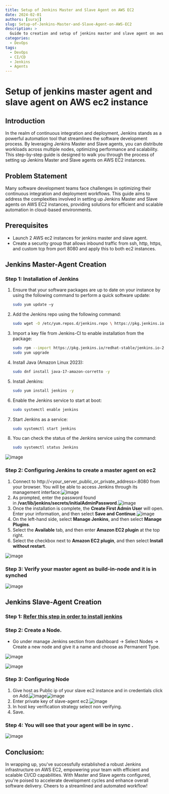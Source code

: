 ```yaml
---
title: Setup of Jenkins Master and Slave Agent on AWS EC2
date: 2024-02-01
authors: [suraj]
slug: Setup-of-Jenkins-Master-and-Slave-Agent-on-AWS-EC2
description: >
  Guide to creation and setup of jenkins master and slave agent on aws ec2 instance
categories:
  - DevOps
tags:
  - DevOps
  - CI/CD
  - Jenkins
  - Agents
---
```

# **Setup of jenkins master agent and slave agent on AWS ec2 instance**

## Introduction
In the realm of continuous integration and deployment, Jenkins stands as a powerful automation tool that streamlines the software development process. By leveraging Jenkins Master and Slave agents, you can distribute workloads across multiple nodes, optimizing performance and scalability. This step-by-step guide is designed to walk you through the process of setting up Jenkins Master and Slave agents on AWS EC2 instances.

<!-- more -->

## Problem Statement
Many software development teams face challenges in optimizing their continuous integration and deployment workflows. This guide aims to address the complexities involved in setting up Jenkins Master and Slave agents on AWS EC2 instances, providing solutions for efficient and scalable automation in cloud-based environments.

## Prerequisites
- Launch 2 AWS ec2 instances for jenkins master and slave agent.
- Create a security group that allows inbound traffic from ssh, http, https, and custom tcp from port 8080 and apply this to both ec2 instances.

## **Jenkins Master-Agent Creation**

### Step 1: Installation of Jenkins

1. Ensure that your software packages are up to date on your instance by using the following command to perform a quick software update:
   ```bash
   sudo yum update –y
   ```
2. Add the Jenkins repo using the following command:
   ```bash
   sudo wget -O /etc/yum.repos.d/jenkins.repo \ https://pkg.jenkins.io/redhat-stable/jenkins.repo
   ```
3. Import a key file from Jenkins-CI to enable installation from the package:
   ```bash
   sudo rpm --import https://pkg.jenkins.io/redhat-stable/jenkins.io-2023.key
   sudo yum upgrade
   ```
4. Install Java (Amazon Linux 2023):
   ```bash
   sudo dnf install java-17-amazon-corretto -y
   ```
5. Install Jenkins:
   ```bash
   sudo yum install jenkins -y
   ```
6. Enable the Jenkins service to start at boot:
   ```bash
   sudo systemctl enable jenkins
   ```
7. Start Jenkins as a service:
   ```bash
   sudo systemctl start jenkins
   ```
8. You can check the status of the Jenkins service using the command:
   ```bash
   sudo systemctl status Jenkins
   ```
![image](https://github.com/Flairminds/blogs/assets/135031436/f56a8209-c87e-4db4-bfb6-d5fd10ce628e)


### Step 2: Configuring Jenkins to create a master agent on ec2

1. Connect to http://<your_server_public_or_private_address\>:8080 from your browser. You will be able to access Jenkins through its management interface:![image](https://github.com/Flairminds/blogs/assets/135031436/4101ebd6-eefa-4c7c-824b-a487cefab52f)
2. As prompted, enter the password found in **/var/lib/jenkins/secrets/initialAdminPassword**.![image](https://github.com/Flairminds/blogs/assets/135031436/3635e206-f86a-4adf-aae0-84f8e4bd1732)
3. Once the installation is complete, the **Create First Admin User** will open. Enter your information, and then select **Save and Continue**.![image](https://github.com/Flairminds/blogs/assets/135031436/62ff5a7c-e391-4ab1-8b95-5eae03a6d611)
4. On the left-hand side, select **Manage Jenkins**, and then select **Manage Plugins**.
5. Select the **Available** tab, and then enter **Amazon EC2 plugin** at the top right.
6. Select the checkbox next to **Amazon EC2 plugin**, and then select **Install without restart**.

![image](https://github.com/Flairminds/blogs/assets/135031436/06be932e-b0e9-475d-be76-9701c25f5fdd)

### Step 3: Verify your master agent as build-in-node and it is in synched

![image](https://github.com/Flairminds/blogs/assets/135031436/2810a64b-5e39-4cd3-99a4-743ae01afcb5)

## **Jenkins Slave-Agent Creation**

### Step 1: [Refer this step in order to install jenkins](#step-1-installation-of-jenkins)

### Step 2: Create a Node.

- Go under manage Jenkins section from dashboard -> Select Nodes -> Create a new node and give it a name and choose as Permanent Type.

![image](https://github.com/Flairminds/blogs/assets/135031436/5bbd6f78-13cd-41c0-99f0-928a259e092b)

![image](https://github.com/Flairminds/blogs/assets/135031436/9db58f00-62ac-4bc7-ab23-3b2d902ac8cc)

### Step 3: Configuring Node

1. Give host as Public ip of your slave ec2 instance and in credentials click on Add.![image](https://github.com/Flairminds/blogs/assets/135031436/0f620c53-f091-4c9f-9d8e-be546229d444)![image](https://github.com/Flairminds/blogs/assets/135031436/584b9e18-5bd4-4a07-a193-1df0f68429eb)
2. Enter private key of slave-agent ec2.![image](https://github.com/Flairminds/blogs/assets/135031436/5e00d5d0-a390-4fac-afa7-59477ecd5d12)
3. In host key verification strategy select non verifying.
4. Save.

### Step 4: You will see that your agent will be in sync .

![image](https://github.com/Flairminds/blogs/assets/135031436/1890227e-bbc7-4c97-b45b-b63ea865aea4)

## Conclusion:
In wrapping up, you've successfully established a robust Jenkins infrastructure on AWS EC2, empowering your team with efficient and scalable CI/CD capabilities. With Master and Slave agents configured, you're poised to accelerate development cycles and enhance overall software delivery. Cheers to a streamlined and automated workflow!

